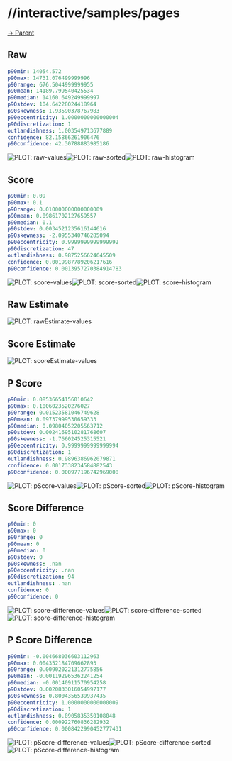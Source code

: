 
# //interactive/samples/pages

[→ Parent](../..)


## Raw


```yaml
p90min: 14054.572
p90max: 14731.076499999996
p90range: 676.5044999999955
p90mean: 14189.799540425534
p90median: 14160.649249999997
p90stdev: 104.64228024418964
p90skewness: 1.93590378767983
p90eccentricity: 1.0000000000000004
p90discretization: 1
outlandishness: 1.003549713677889
confidence: 82.15866261906476
p90confidence: 42.30788883985186

```

![PLOT: raw-values](./raw/values.svg)![PLOT: raw-sorted](./raw/sorted.svg)![PLOT: raw-histogram](./raw/histogram.svg)
## Score


```yaml
p90min: 0.09
p90max: 0.1
p90range: 0.010000000000000009
p90mean: 0.09861702127659557
p90median: 0.1
p90stdev: 0.0034521235616144616
p90skewness: -2.0955340746285094
p90eccentricity: 0.9999999999999992
p90discretization: 47
outlandishness: 0.9875256624645509
confidence: 0.0019987789206217616
p90confidence: 0.0013957270384914783

```

![PLOT: score-values](./score/values.svg)![PLOT: score-sorted](./score/sorted.svg)![PLOT: score-histogram](./score/histogram.svg)
## Raw Estimate

![PLOT: rawEstimate-values](./rawEstimate/values.svg)
## Score Estimate

![PLOT: scoreEstimate-values](./scoreEstimate/values.svg)
## P Score


```yaml
p90min: 0.08536654156010642
p90max: 0.1006023520276027
p90range: 0.01523581046749628
p90mean: 0.09737999530659333
p90median: 0.09804052205563712
p90stdev: 0.0024169510281768607
p90skewness: -1.766024525315521
p90eccentricity: 0.9999999999999994
p90discretization: 1
outlandishness: 0.9896386962079871
confidence: 0.0017338234584882543
p90confidence: 0.000977196742969008

```

![PLOT: pScore-values](./pScore/values.svg)![PLOT: pScore-sorted](./pScore/sorted.svg)![PLOT: pScore-histogram](./pScore/histogram.svg)
## Score Difference


```yaml
p90min: 0
p90max: 0
p90range: 0
p90mean: 0
p90median: 0
p90stdev: 0
p90skewness: .nan
p90eccentricity: .nan
p90discretization: 94
outlandishness: .nan
confidence: 0
p90confidence: 0

```

![PLOT: score-difference-values](./score-difference/values.svg)![PLOT: score-difference-sorted](./score-difference/sorted.svg)![PLOT: score-difference-histogram](./score-difference/histogram.svg)
## P Score Difference


```yaml
p90min: -0.004668036603112963
p90max: 0.004352184709662893
p90range: 0.009020221312775856
p90mean: -0.001192965362241254
p90median: -0.00140911570954258
p90stdev: 0.0020833016054997177
p90skewness: 0.8004356539937435
p90eccentricity: 1.0000000000000009
p90discretization: 1
outlandishness: 0.8905835350108048
confidence: 0.000922760836282932
p90confidence: 0.0008422990452777431

```

![PLOT: pScore-difference-values](./pScore-difference/values.svg)![PLOT: pScore-difference-sorted](./pScore-difference/sorted.svg)![PLOT: pScore-difference-histogram](./pScore-difference/histogram.svg)